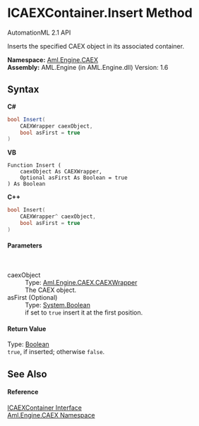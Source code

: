 # ICAEXContainer.Insert Method 
AutomationML 2.1 API 

Inserts the specified CAEX object in its associated container.

**Namespace:**&nbsp;<a href="N_Aml_Engine_CAEX">Aml.Engine.CAEX</a><br />**Assembly:**&nbsp;AML.Engine (in AML.Engine.dll) Version: 1.6

## Syntax

**C#**<br />
``` C#
bool Insert(
	CAEXWrapper caexObject,
	bool asFirst = true
)
```

**VB**<br />
``` VB
Function Insert ( 
	caexObject As CAEXWrapper,
	Optional asFirst As Boolean = true
) As Boolean
```

**C++**<br />
``` C++
bool Insert(
	CAEXWrapper^ caexObject, 
	bool asFirst = true
)
```


#### Parameters
&nbsp;<dl><dt>caexObject</dt><dd>Type: <a href="T_Aml_Engine_CAEX_CAEXWrapper">Aml.Engine.CAEX.CAEXWrapper</a><br />The CAEX object.</dd><dt>asFirst (Optional)</dt><dd>Type: <a href="https://docs.microsoft.com/dotnet/api/system.boolean" target="_parent" rel="noopener noreferrer">System.Boolean</a><br />if set to `true` insert it at the first position.</dd></dl>

#### Return Value
Type: <a href="https://docs.microsoft.com/dotnet/api/system.boolean" target="_parent" rel="noopener noreferrer">Boolean</a><br />`true`, if inserted; otherwise `false`.

## See Also


#### Reference
<a href="T_Aml_Engine_CAEX_ICAEXContainer">ICAEXContainer Interface</a><br /><a href="N_Aml_Engine_CAEX">Aml.Engine.CAEX Namespace</a><br />